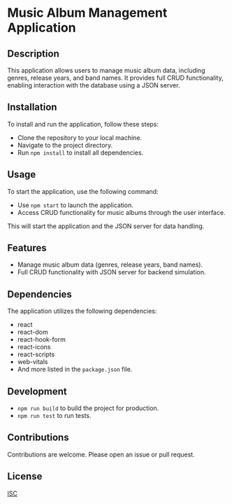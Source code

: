 # Music Album Management Application

## Description

This application allows users to manage music album data, including genres, release years, and band names. It provides full CRUD functionality, enabling interaction with the database using a JSON server.

## Installation

To install and run the application, follow these steps:

- Clone the repository to your local machine.
- Navigate to the project directory.
- Run `npm install` to install all dependencies.

## Usage

To start the application, use the following command:

- Use `npm start` to launch the application.
- Access CRUD functionality for music albums through the user interface.

This will start the application and the JSON server for data handling.

## Features

- Manage music album data (genres, release years, band names).
- Full CRUD functionality with JSON server for backend simulation.

## Dependencies

The application utilizes the following dependencies:

- react
- react-dom
- react-hook-form
- react-icons
- react-scripts
- web-vitals
- And more listed in the `package.json` file.

## Development

- `npm run build` to build the project for production.
- `npm run test` to run tests.

## Contributions

Contributions are welcome. Please open an issue or pull request.

## License

[ISC](https://opensource.org/licenses/ISC)
